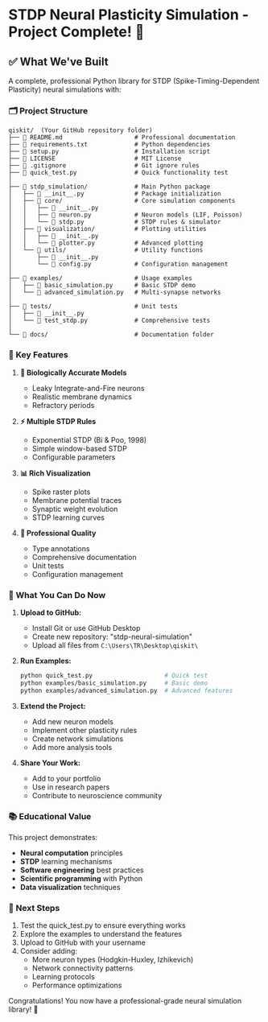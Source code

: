 # STDP Neural Plasticity Simulation - Project Complete! 🎉

## ✅ What We've Built

A complete, professional Python library for STDP (Spike-Timing-Dependent Plasticity) neural simulations with:

### 🗂️ Project Structure
```
qiskit/  (Your GitHub repository folder)
├── 📄 README.md                    # Professional documentation
├── 📄 requirements.txt             # Python dependencies
├── 📄 setup.py                     # Installation script
├── 📄 LICENSE                      # MIT License
├── 📄 .gitignore                   # Git ignore rules
├── 📄 quick_test.py                # Quick functionality test
│
├── 📁 stdp_simulation/             # Main Python package
│   ├── 📄 __init__.py              # Package initialization
│   ├── 📁 core/                    # Core simulation components
│   │   ├── 📄 __init__.py
│   │   ├── 📄 neuron.py            # Neuron models (LIF, Poisson)
│   │   └── 📄 stdp.py              # STDP rules & simulator
│   ├── 📁 visualization/           # Plotting utilities
│   │   ├── 📄 __init__.py
│   │   └── 📄 plotter.py           # Advanced plotting
│   └── 📁 utils/                   # Utility functions
│       ├── 📄 __init__.py
│       └── 📄 config.py            # Configuration management
│
├── 📁 examples/                    # Usage examples
│   ├── 📄 basic_simulation.py      # Basic STDP demo
│   └── 📄 advanced_simulation.py   # Multi-synapse networks
│
├── 📁 tests/                       # Unit tests
│   ├── 📄 __init__.py
│   └── 📄 test_stdp.py             # Comprehensive tests
│
└── 📁 docs/                        # Documentation folder
```

### 🚀 Key Features

1. **🧠 Biologically Accurate Models**
   - Leaky Integrate-and-Fire neurons
   - Realistic membrane dynamics
   - Refractory periods

2. **⚡ Multiple STDP Rules**
   - Exponential STDP (Bi & Poo, 1998)
   - Simple window-based STDP
   - Configurable parameters

3. **📊 Rich Visualization**
   - Spike raster plots
   - Membrane potential traces
   - Synaptic weight evolution
   - STDP learning curves

4. **🔧 Professional Quality**
   - Type annotations
   - Comprehensive documentation
   - Unit tests
   - Configuration management

### 🎯 What You Can Do Now

1. **Upload to GitHub:**
   - Install Git or use GitHub Desktop
   - Create new repository: "stdp-neural-simulation"
   - Upload all files from `C:\Users\TR\Desktop\qiskit\`

2. **Run Examples:**
   ```bash
   python quick_test.py                    # Quick test
   python examples/basic_simulation.py     # Basic demo
   python examples/advanced_simulation.py  # Advanced features
   ```

3. **Extend the Project:**
   - Add new neuron models
   - Implement other plasticity rules
   - Create network simulations
   - Add more analysis tools

4. **Share Your Work:**
   - Add to your portfolio
   - Use in research papers
   - Contribute to neuroscience community

### 📚 Educational Value

This project demonstrates:
- **Neural computation** principles
- **STDP** learning mechanisms
- **Software engineering** best practices
- **Scientific programming** with Python
- **Data visualization** techniques

### 🌟 Next Steps

1. Test the quick_test.py to ensure everything works
2. Explore the examples to understand the features
3. Upload to GitHub with your username
4. Consider adding:
   - More neuron types (Hodgkin-Huxley, Izhikevich)
   - Network connectivity patterns
   - Learning protocols
   - Performance optimizations

Congratulations! You now have a professional-grade neural simulation library! 🎉
